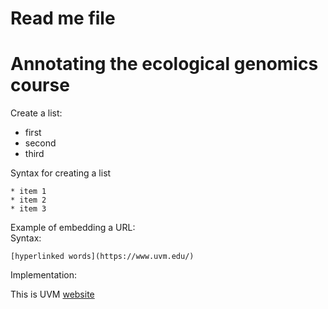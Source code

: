 # Read me file

# Annotating the ecological genomics course

Create a list:
* first
* second
* third

Syntax for creating a list

```
* item 1
* item 2
* item 3
```

Example of embedding a URL:    
Syntax:
```
[hyperlinked words](https://www.uvm.edu/)
```
Implementation:

This is UVM [website](https://www.uvm.edu/)
